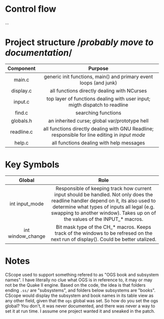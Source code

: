 # Control flow
...

# Project structure	/*probably move to documentation*/
| Component | Purpose |
| :-------: | :-----: |
| main.c | generic init functions, main() and primary event loops (and junk) |
| display.c | all functions directly dealing with NCurses |
| input.c | top layer of functions dealing with user input; migth dispatch to readline |
| find.c | searching functions |
| globals.h | an inherited curse; global var/prototype hell |
| readline.c | all functions directly dealing with GNU Readline; responsible for line editing in *input mode* |
| help.c | all functions dealing with help messages |

# Key Symbols
| Global | Role |
| :----: | :--: |
| int input_mode | Responsible of keeping track how current input should be handled. Not only does  the readline handler depend on it, its also used to determine what types of inputs all legal (e.g. swapping to another window). Takes up on of the values of the INPUT_\* macros.
| int window_change | Bit mask type of the CH_\* macros. Keeps track of the windows to be refresed on the next run of display(). Could be better utalized.

# Notes
CScope used to support something
refered to as "OGS book and subsystem names".
I have literally no clue what OGS is in reference to,
it may or may not be the Quake II engine.
Based on the code,
the idea is that folders ending `.ss/` are "subsystems",
and folders below subsystems are "books".
CScope would display the subsystem and book names
in its table view as any other field,
given that the `ogs` global was set.
So how do you set the ogs global?
You don't,
it was never documented,
and there was never a way to set it at run time.
I assume one project wanted it
and sneaked in the patch.
